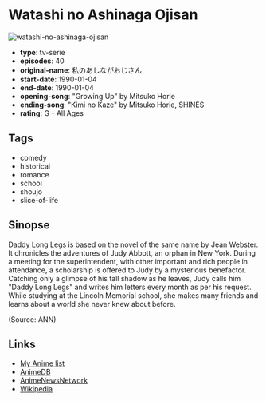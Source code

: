 # Watashi no Ashinaga Ojisan

![watashi-no-ashinaga-ojisan](https://cdn.myanimelist.net/images/anime/12/17851.jpg)

-   **type**: tv-serie
-   **episodes**: 40
-   **original-name**: 私のあしながおじさん
-   **start-date**: 1990-01-04
-   **end-date**: 1990-01-04
-   **opening-song**: "Growing Up" by Mitsuko Horie
-   **ending-song**: "Kimi no Kaze" by Mitsuko Horie, SHINES
-   **rating**: G - All Ages

## Tags

-   comedy
-   historical
-   romance
-   school
-   shoujo
-   slice-of-life

## Sinopse

Daddy Long Legs is based on the novel of the same name by Jean Webster. It chronicles the adventures of Judy Abbott, an orphan in New York. During a meeting for the superintendent, with other important and rich people in attendance, a scholarship is offered to Judy by a mysterious benefactor. Catching only a glimpse of his tall shadow as he leaves, Judy calls him "Daddy Long Legs" and writes him letters every month as per his request. While studying at the Lincoln Memorial school, she makes many friends and learns about a world she never knew about before.

(Source: ANN)

## Links

-   [My Anime list](https://myanimelist.net/anime/1375/Watashi_no_Ashinaga_Ojisan)
-   [AnimeDB](http://anidb.info/perl-bin/animedb.pl?show=anime&aid=1955)
-   [AnimeNewsNetwork](http://www.animenewsnetwork.com/encyclopedia/anime.php?id=2020)
-   [Wikipedia](http://en.wikipedia.org/wiki/My_Daddy_Long_Legs)
